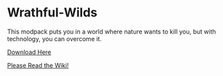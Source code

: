 # Wrathful-Wilds
This modpack puts you in a world where nature wants to kill you, but with technology, you can overcome it.

[Download Here](https://github.com/Doublehelix13/Wrathful-Wilds/releases)

[Please Read the Wiki!](https://github.com/Doublehelix13/Wrathful-Wilds/wiki)

